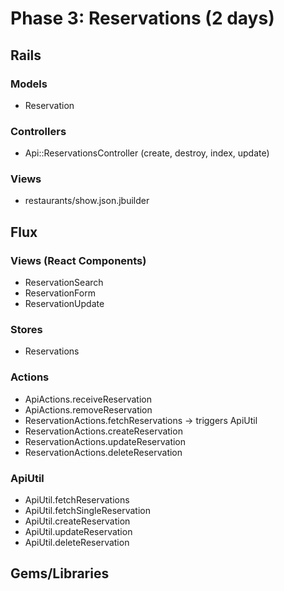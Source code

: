 # Phase 3: Reservations (2 days)

## Rails
### Models
* Reservation

### Controllers
* Api::ReservationsController (create, destroy, index, update)

### Views
* restaurants/show.json.jbuilder

## Flux
### Views (React Components)
* ReservationSearch
* ReservationForm
* ReservationUpdate

### Stores
* Reservations

### Actions
* ApiActions.receiveReservation
* ApiActions.removeReservation
* ReservationActions.fetchReservations -> triggers ApiUtil
* ReservationActions.createReservation
* ReservationActions.updateReservation
* ReservationActions.deleteReservation

### ApiUtil
* ApiUtil.fetchReservations
* ApiUtil.fetchSingleReservation
* ApiUtil.createReservation
* ApiUtil.updateReservation
* ApiUtil.deleteReservation

## Gems/Libraries
